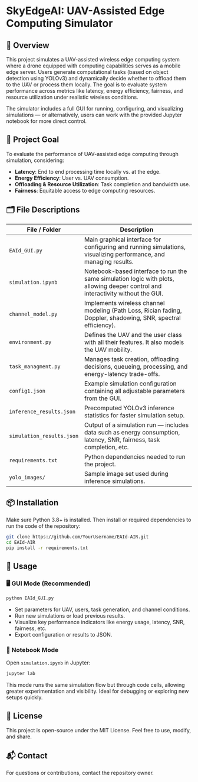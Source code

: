 # SkyEdgeAI: UAV-Assisted Edge Computing Simulator

## 📡 Overview

This project simulates a UAV-assisted wireless edge computing system where a drone equipped with computing capabilities serves as a mobile edge server. Users generate computational tasks (based on object detection using YOLOv3) and dynamically decide whether to offload them to the UAV or process them locally. The goal is to evaluate system performance across metrics like latency, energy efficiency, fairness, and resource utilization under realistic wireless conditions.

The simulator includes a full GUI for running, configuring, and visualizing simulations — or alternatively, users can work with the provided Jupyter notebook for more direct control.

## 🎯 Project Goal

To evaluate the performance of UAV-assisted edge computing through simulation, considering:

- **Latency**: End to end processing time locally vs. at the edge.
- **Energy Efficiency**: User vs. UAV consumption.
- **Offloading & Resource Utilization**: Task completion and bandwidth use.
- **Fairness**: Equitable access to edge computing resources.

## 🗂️ File Descriptions

| File / Folder | Description |
|---------------|-------------|
| `EAId_GUI.py` | Main graphical interface for configuring and running simulations, visualizing performance, and managing results. |
| `simulation.ipynb` | Notebook-based interface to run the same simulation logic with plots, allowing deeper control and interactivity without the GUI. |
| `channel_model.py` | Implements wireless channel modeling (Path Loss, Rician fading, Doppler, shadowing, SNR, spectral efficiency). |
| `environment.py` | Defines the UAV and the user class with all their features. It also models the UAV mobility. |
| `task_managment.py` | Manages task creation, offloading decisions, queueing, processing, and energy-latency trade-offs. |
| `config1.json` | Example simulation configuration containing all adjustable parameters from the GUI. |
| `inference_results.json` | Precomputed YOLOv3 inference statistics for faster simulation setup. |
| `simulation_results.json` | Output of a simulation run — includes data such as energy consumption, latency, SNR, fairness, task completion, etc. |
| `requirements.txt` | Python dependencies needed to run the project. |
| `yolo_images/` | Sample image set used during inference simulations. |

## 📦 Installation

Make sure Python 3.8+ is installed. Then install or required dependencies to run the code of the repository:

```bash
git clone https://github.com/YourUsername/EAId-AIR.git
cd EAId-AIR
pip install -r requirements.txt
```


## 🚀 Usage

### 🖥️ GUI Mode (Recommended)

```bash
python EAId_GUI.py
```

- Set parameters for UAV, users, task generation, and channel conditions.
- Run new simulations or load previous results.
- Visualize key performance indicators like energy usage, latency, SNR, fairness, etc.
- Export configuration or results to JSON.

### 📓 Notebook Mode

Open `simulation.ipynb` in Jupyter:

```bash
jupyter lab
```

This mode runs the same simulation flow but through code cells, allowing greater experimentation and visibility. Ideal for debugging or exploring new setups quickly.


## 📄 License

This project is open-source under the MIT License. Feel free to use, modify, and share.

## 📬 Contact

For questions or contributions, contact the repository owner.
